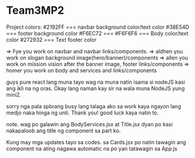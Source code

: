 # Team3MP2

Project colors:
#2192FF === navbar background color/text color 
#38E54D === footer background color
#F6EC72 === 
#F6F6F6 === Body color/text color
#272932 === Text footer color




=> Fye you work on navbar and navbar links/components.
=> aldhen you work on slogan background image(hero/banner)/components
=> allen you work on mission vision after the banner image, footer links/components
=> homer you work on body and services and links/components

guys pure react lang muna tayo wag na muna natin isama si nodeJS kasi ang ikli na ng oras.
Okay lang naman kay sir na wala muna NodeJS yung mini2.

sorry nga pala spbrang busy lang talaga ako sa work kaya ngayon lang medjo naka hinga ng unti.
Thank you! good luck kaya natin to.

note. wag po galawin ang BodyServices.jsx at Title.jsx dyan po kasi nakapaloob ang title ng component sa part ko.


Kung may mga updates tayo sa codes. sa Cards.jsx po natin tawagin ang component na ating nagawa automatic na po yan tatawagin sa App.js